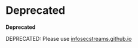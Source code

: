 # Deprecated

**Deprecated**

DEPRECATED: Please use [infosecstreams.github.io](https://github.com/infosecstreams/infosecstreams.github.io)
